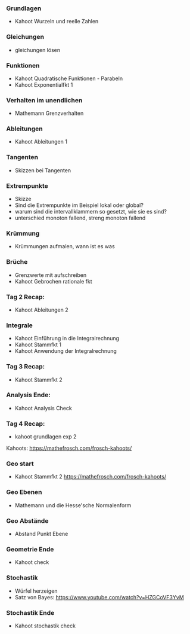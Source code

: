 ### Grundlagen
- Kahoot Wurzeln und reelle Zahlen

### Gleichungen
- gleichungen lösen

### Funktionen
- Kahoot Quadratische Funktionen - Parabeln
- Kahoot Exponentialfkt 1

### Verhalten im unendlichen
- Mathemann Grenzverhalten

### Ableitungen
- Kahoot Ableitungen 1

### Tangenten
- Skizzen bei Tangenten

### Extrempunkte
- Skizze
- Sind die Extrempunkte im Beispiel lokal oder global?
- warum sind die intervallklammern so gesetzt, wie sie es sind?
- unterschied monoton fallend, streng monoton fallend

### Krümmung
- Krümmungen aufmalen, wann ist es was

### Brüche
- Grenzwerte mit aufschreiben
- Kahoot Gebrochen rationale fkt

### Tag 2 Recap:
- Kahoot Ableitungen 2

### Integrale
- Kahoot Einführung in die Integralrechnung
- Kahoot Stammfkt 1
- Kahoot Anwendung der Integralrechnung

### Tag 3 Recap:
- Kahoot Stammfkt 2

### Analysis Ende:
- Kahoot Analysis Check

### Tag 4 Recap:
- kahoot grundlagen exp 2


Kahoots: https://mathefrosch.com/frosch-kahoots/
### Geo start
- Kahoot Stammfkt 2
https://mathefrosch.com/frosch-kahoots/

### Geo Ebenen
- Mathemann und die Hesse'sche Normalenform

### Geo Abstände
- Abstand Punkt Ebene

### Geometrie Ende
- Kahoot check

### Stochastik
- Würfel herzeigen
- Satz von Bayes: https://www.youtube.com/watch?v=HZGCoVF3YvM

### Stochastik Ende
- Kahoot stochastik check